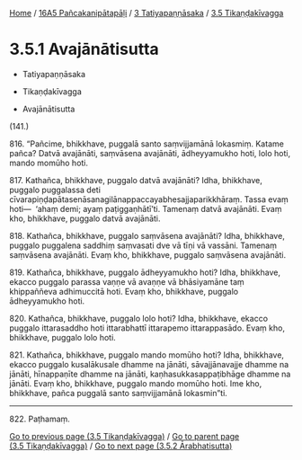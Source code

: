 
[Home](/) / [16A5 Pañcakanipātapāḷi](../../../16A5.md) / [3 Tatiyapaṇṇāsaka](../../3.md) / [3.5 Tikaṇḍakīvagga](../3.5.md)

# 3.5.1 Avajānātisutta

* Tatiyapaṇṇāsaka

* Tikaṇḍakīvagga

* Avajānātisutta

(141.)

816\. “Pañcime, bhikkhave, puggalā santo saṃvijjamānā lokasmiṃ. Katame pañca? Datvā avajānāti, saṃvāsena avajānāti, ādheyyamukho hoti, lolo hoti, mando momūho hoti.

817\. Kathañca, bhikkhave, puggalo datvā avajānāti? Idha, bhikkhave, puggalo puggalassa deti cīvarapiṇḍapātasenāsanagilānappaccayabhesajjaparikkhāraṃ. Tassa evaṃ hoti—  ‘ahaṃ demi; ayaṃ paṭiggaṇhātī’ti. Tamenaṃ datvā avajānāti. Evaṃ kho, bhikkhave, puggalo datvā avajānāti.

818\. Kathañca, bhikkhave, puggalo saṃvāsena avajānāti? Idha, bhikkhave, puggalo puggalena saddhiṃ saṃvasati dve vā tīṇi vā vassāni. Tamenaṃ saṃvāsena avajānāti. Evaṃ kho, bhikkhave, puggalo saṃvāsena avajānāti.

819\. Kathañca, bhikkhave, puggalo ādheyyamukho hoti? Idha, bhikkhave, ekacco puggalo parassa vaṇṇe vā avaṇṇe vā bhāsiyamāne taṃ khippaññeva adhimuccitā hoti. Evaṃ kho, bhikkhave, puggalo ādheyyamukho hoti.

820\. Kathañca, bhikkhave, puggalo lolo hoti? Idha, bhikkhave, ekacco puggalo ittarasaddho hoti ittarabhattī ittarapemo ittarappasādo. Evaṃ kho, bhikkhave, puggalo lolo hoti.

821\. Kathañca, bhikkhave, puggalo mando momūho hoti? Idha, bhikkhave, ekacco puggalo kusalākusale dhamme na jānāti, sāvajjānavajje dhamme na jānāti, hīnappaṇīte dhamme na jānāti, kaṇhasukkasappaṭibhāge dhamme na jānāti. Evaṃ kho, bhikkhave, puggalo mando momūho hoti. Ime kho, bhikkhave, pañca puggalā santo saṃvijjamānā lokasmin”ti.

---

822\. Paṭhamaṃ.



[Go to previous page (3.5 Tikaṇḍakīvagga)](../3.5.md) / [Go to parent page (3.5 Tikaṇḍakīvagga)](../3.5.md) / [Go to next page (3.5.2 Ārabhatisutta)](3.5.2.md)


